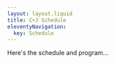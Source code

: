 ```yaml
---
layout: layout.liquid
title: C+J Schedule
eleventyNavigation:
  key: Schedule
---
```


Here's the schedule and program...
